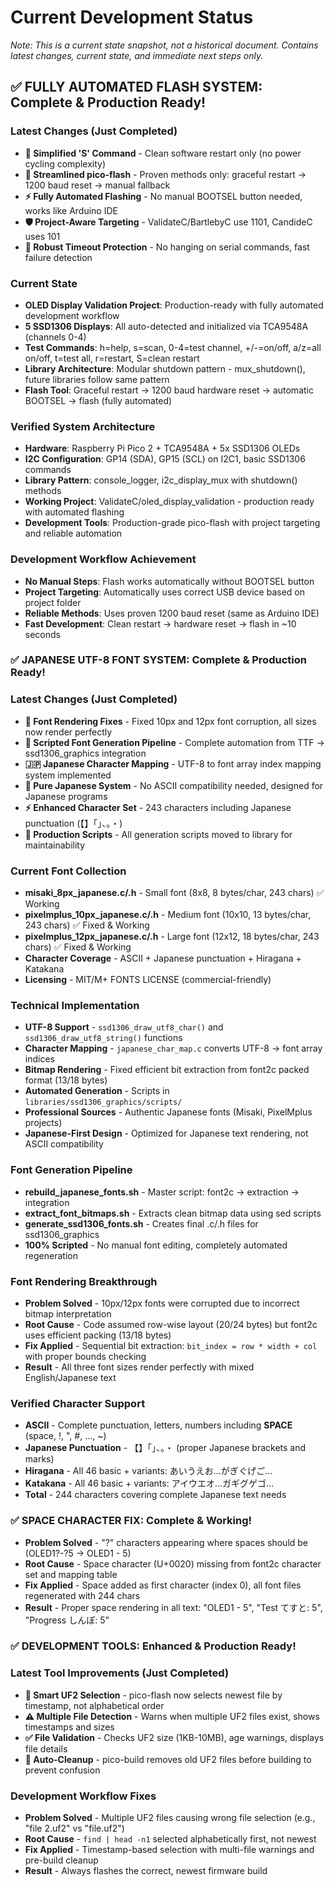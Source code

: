 # Current Development Status
*Note: This is a current state snapshot, not a historical document. Contains latest changes, current state, and immediate next steps only.*

## ✅ FULLY AUTOMATED FLASH SYSTEM: Complete & Production Ready!

### Latest Changes (Just Completed)
- **🧹 Simplified 'S' Command** - Clean software restart only (no power cycling complexity)
- **🔧 Streamlined pico-flash** - Proven methods only: graceful restart → 1200 baud reset → manual fallback
- **⚡ Fully Automated Flashing** - No manual BOOTSEL button needed, works like Arduino IDE
- **🛡️ Project-Aware Targeting** - ValidateC/BartlebyC use 1101, CandideC uses 101
- **🔄 Robust Timeout Protection** - No hanging on serial commands, fast failure detection

### Current State
- **OLED Display Validation Project**: Production-ready with fully automated development workflow
- **5 SSD1306 Displays**: All auto-detected and initialized via TCA9548A (channels 0-4)
- **Test Commands**: h=help, s=scan, 0-4=test channel, +/-=on/off, a/z=all on/off, t=test all, r=restart, S=clean restart
- **Library Architecture**: Modular shutdown pattern - mux_shutdown(), future libraries follow same pattern
- **Flash Tool**: Graceful restart → 1200 baud hardware reset → automatic BOOTSEL → flash (fully automated)

### Verified System Architecture
- **Hardware**: Raspberry Pi Pico 2 + TCA9548A + 5x SSD1306 OLEDs
- **I2C Configuration**: GP14 (SDA), GP15 (SCL) on I2C1, basic SSD1306 commands
- **Library Pattern**: console_logger, i2c_display_mux with shutdown() methods
- **Working Project**: ValidateC/oled_display_validation - production ready with automated flashing
- **Development Tools**: Production-grade pico-flash with project targeting and reliable automation

### Development Workflow Achievement
- **No Manual Steps**: Flash works automatically without BOOTSEL button
- **Project Targeting**: Automatically uses correct USB device based on project folder
- **Reliable Methods**: Uses proven 1200 baud reset (same as Arduino IDE)
- **Fast Development**: Clean restart → hardware reset → flash in ~10 seconds

### ✅ JAPANESE UTF-8 FONT SYSTEM: Complete & Production Ready!

### Latest Changes (Just Completed)
- **🔧 Font Rendering Fixes** - Fixed 10px and 12px font corruption, all sizes now render perfectly
- **🔄 Scripted Font Generation Pipeline** - Complete automation from TTF → ssd1306_graphics integration
- **🇯🇵 Japanese Character Mapping** - UTF-8 to font array index mapping system implemented
- **📝 Pure Japanese System** - No ASCII compatibility needed, designed for Japanese programs
- **⚡ Enhanced Character Set** - 243 characters including Japanese punctuation (【】「」、。・)
- **🧹 Production Scripts** - All generation scripts moved to library for maintainability

### Current Font Collection
- **misaki_8px_japanese.c/.h** - Small font (8x8, 8 bytes/char, 243 chars) ✅ Working
- **pixelmplus_10px_japanese.c/.h** - Medium font (10x10, 13 bytes/char, 243 chars) ✅ Fixed & Working  
- **pixelmplus_12px_japanese.c/.h** - Large font (12x12, 18 bytes/char, 243 chars) ✅ Fixed & Working
- **Character Coverage** - ASCII + Japanese punctuation + Hiragana + Katakana
- **Licensing** - MIT/M+ FONTS LICENSE (commercial-friendly)

### Technical Implementation
- **UTF-8 Support** - `ssd1306_draw_utf8_char()` and `ssd1306_draw_utf8_string()` functions
- **Character Mapping** - `japanese_char_map.c` converts UTF-8 → font array indices
- **Bitmap Rendering** - Fixed efficient bit extraction from font2c packed format (13/18 bytes)
- **Automated Generation** - Scripts in `libraries/ssd1306_graphics/scripts/`
- **Professional Sources** - Authentic Japanese fonts (Misaki, PixelMplus projects)
- **Japanese-First Design** - Optimized for Japanese text rendering, not ASCII compatibility

### Font Generation Pipeline
- **rebuild_japanese_fonts.sh** - Master script: font2c → extraction → integration
- **extract_font_bitmaps.sh** - Extracts clean bitmap data using sed scripts
- **generate_ssd1306_fonts.sh** - Creates final .c/.h files for ssd1306_graphics
- **100% Scripted** - No manual font editing, completely automated regeneration

### Font Rendering Breakthrough
- **Problem Solved** - 10px/12px fonts were corrupted due to incorrect bitmap interpretation
- **Root Cause** - Code assumed row-wise layout (20/24 bytes) but font2c uses efficient packing (13/18 bytes)
- **Fix Applied** - Sequential bit extraction: `bit_index = row * width + col` with proper bounds checking
- **Result** - All three font sizes render perfectly with mixed English/Japanese text

### Verified Character Support
- **ASCII** - Complete punctuation, letters, numbers including **SPACE** (space, !, ", #, ..., ~)
- **Japanese Punctuation** - 【】「」、。・ (proper Japanese brackets and marks)
- **Hiragana** - All 46 basic + variants: あいうえお...がぎぐげご...
- **Katakana** - All 46 basic + variants: アイウエオ...ガギグゲゴ...
- **Total** - 244 characters covering complete Japanese text needs

### ✅ SPACE CHARACTER FIX: Complete & Working!
- **Problem Solved** - "?" characters appearing where spaces should be (OLED1?-?5 → OLED1 - 5)
- **Root Cause** - Space character (U+0020) missing from font2c character set and mapping table
- **Fix Applied** - Space added as first character (index 0), all font files regenerated with 244 chars
- **Result** - Proper space rendering in all text: "OLED1 - 5", "Test てすと: 5", "Progress しんぽ: 5"

### ✅ DEVELOPMENT TOOLS: Enhanced & Production Ready!

### Latest Tool Improvements (Just Completed)
- **🎯 Smart UF2 Selection** - pico-flash now selects newest file by timestamp, not alphabetical order
- **⚠️ Multiple File Detection** - Warns when multiple UF2 files exist, shows timestamps and sizes
- **✅ File Validation** - Checks UF2 size (1KB-10MB), age warnings, displays file details
- **🧹 Auto-Cleanup** - pico-build removes old UF2 files before building to prevent confusion

### Development Workflow Fixes
- **Problem Solved** - Multiple UF2 files causing wrong file selection (e.g., "file 2.uf2" vs "file.uf2")
- **Root Cause** - `find | head -n1` selected alphabetically first, not newest
- **Fix Applied** - Timestamp-based selection with multi-file warnings and pre-build cleanup
- **Result** - Always flashes the correct, newest firmware build